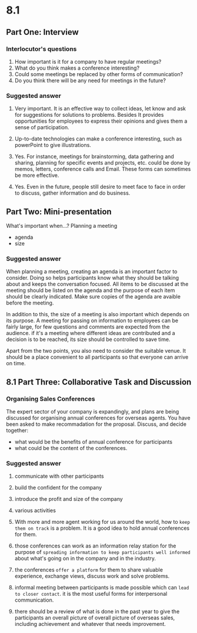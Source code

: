 # 8.1

## Part One: Interview
### Interlocutor's questions
1. How important is it for a company to have regular meetings?
1. What do you think makes a conference interesting?
1. Could some meetings be replaced by other forms of communication?
1. Do you think there will be any need for meetings in the future?

### Suggested answer
1. Very important. It is an effective way to collect ideas, let know and ask for suggestions for solutions to problems. Besides It provides opportunities for employees to express their opinions and gives them a sense of participation.

1. Up-to-date technologies can make a conference interesting, such as powerPoint to give illustrations.

1. Yes. For instance, meetings for brainstorming, data gathering and sharing, planning for specific events and projects, etc. could be done by memos, letters, conference calls and Email. These forms can sometimes be more effective.

1. Yes. Even in the future, people still desire to meet face to face in order to discuss, gather information and do business.

## Part Two: Mini-presentation
What's important when...?
Planning a meeting
- agenda
- size

### Suggested answer
When planning a meeting, creating an agenda is an important factor to consider.  Doing so helps participants know what they should be talking about and keeps the conversation focused. All items to be discussed at the meeting should be listed on the agenda and the purpose of each item should be clearly indicated. Make sure copies of the agenda are avaible before the meeting.

In addition to this, the size of a meeting is also important which depends on its purpose. A meeting for passing on information to employees can be fairly large, for few questions and comments are expected from the audience. if it's a meeting where different ideas are contributed and a decision is to be reached, its size should be controlled to save time.

Apart from the two points, you also need to consider the suitable venue. It should be a place convenient to all participants so that everyone can arrive on time.


## 8.1 Part Three: Collaborative Task and Discussion
### Organising Sales Conferences
The expert sector of your company is expandingly, and plans are being discussed for organising annual conferences for overseas agents. You have been asked to make recommadation for the proposal. Discuss, and decide together:
- what would be the benefits of annual conference for participants
- what could be the content of the conferences.

### Suggested answer
1. communicate with other participants
1. build the confident for the company

1. introduce the profit and size of the company
1. various activities


1. With more and more agent working for us around the world, how to `keep them on track` is a problem. It is a good idea to hold annual conferences for them.
1. those conferences can work as an information relay station for the purpose of `spreading information to keep participants well informed` about what's going on in the company and in the industry.
1. the conferences `offer a platform` for them to share valuable experience, exchange views, discuss work and solve problems.
1. informal meeting between participants is made possible which can `lead to closer contact`. it is the most useful forms for interpersonal communication.

1. there should be a review of what is done in the past year to give the participants an overall picture of overall picture of overseas sales, including achievement and whatever that needs improvement.